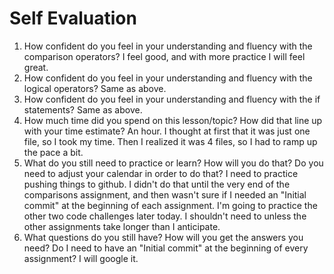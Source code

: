 # Self Evaluation

1. How confident do you feel in your understanding and fluency with the comparison operators?
I feel good, and with more practice I will feel great. 
1. How confident do you feel in your understanding and fluency with the logical operators?
Same as above.
1. How confident do you feel in your understanding and fluency with the if statements?
Same as above.
1. How much time did you spend on this lesson/topic? How did that line up with your time estimate?
An hour. I thought at first that it was just one file, so I took my time. Then I realized it was 4 files, so I had to ramp up the pace a bit.
1. What do you still need to practice or learn? How will you do that? Do you need to adjust your calendar in order to do that?
I need to practice pushing things to github. I didn't do that until the very end of the comparisons assignment, and then wasn't sure if I needed an "Initial commit" at the beginning of each assignment. I'm going to practice the other two code challenges later today. I shouldn't need to unless the other assignments take longer than I anticipate.
1. What questions do you still have? How will you get the answers you need?
Do I need to have an "Initial commit" at the beginning of every assignment? I will google it.